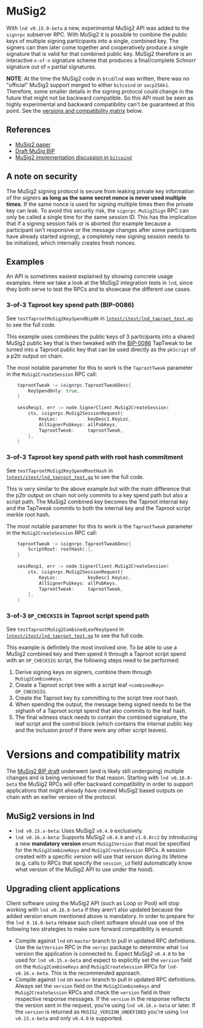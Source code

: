 # MuSig2

With `lnd v0.15.0-beta` a new, experimental MuSig2 API was added to the
`signrpc` subserver RPC. With MuSig2 it is possible to combine the public keys
of multiple signing participants into a single, combined key. The signers can
then later come together and cooperatively produce a single signature that is
valid for that combined public key. MuSig2 therefore is an interactive `n-of-n`
signature scheme that produces a final/complete Schnorr signature out of `n`
partial signatures.

**NOTE**: At the time the MuSig2 code in `btcd`/`lnd` was written, there was no
"official" MuSig2 support merged to either `bitcoind` or `secp256k1`. Therefore,
some smaller details in the signing protocol could change in the future that
might not be backward compatible. So this API must be seen as highly
experimental and backward compatibility can't be guaranteed at this point.
See the [versions and compatibility matrix](#versions-and-compatibility-matrix)
below.

## References
 * [MuSig2 paper](https://eprint.iacr.org/2020/1261.pdf)
 * [Draft MuSig
   BIP](https://github.com/jonasnick/bips/blob/musig2/bip-musig2.mediawiki)
 * [MuSig2 implementation discussion in
   `bitcoind`](https://github.com/bitcoin/bitcoin/issues/23326)

## A note on security

The MuSig2 signing protocol is secure from leaking private key information of
the signers **as long as the same secret nonce is never used multiple times**.
If the same nonce is used for signing multiple times then the private key can
leak. To avoid this security risk, the `signrpc.MuSig2Sign` RPC can only be
called a single time for the same session ID. This has the implication that if a
signing session fails or is aborted (for example because a participant isn't
responsive or the message changes after some participants have already started
signing), a completely new signing session needs to be initialized, which
internally creates fresh nonces.

## Examples

An API is sometimes easiest explained by showing concrete usage examples. Here
we take a look at the MuSig2 integration tests in `lnd`, since they both serve
to test the RPCs and to showcase the different use cases.

### 3-of-3 Taproot key spend path (BIP-0086)

See `testTaprootMuSig2KeySpendBip86` in
[`lntest/itest/lnd_taproot_test.go`](../lntest/itest/lnd_taproot_test.go) to see
the full code.

This example uses combines the public keys of 3 participants into a shared
MuSig2 public key that is then tweaked with the
[BIP-0086](https://github.com/bitcoin/bips/blob/master/bip-0086.mediawiki#address-derivation)
TapTweak to be turned into a Taproot public key that can be used directly as the
`pkScript` of a p2tr output on chain.

The most notable parameter for this to work is the `TaprootTweak` parameter in
the `MuSig2CreateSession` RPC call:

```go
	taprootTweak := &signrpc.TaprootTweakDesc{
        KeySpendOnly: true,
	}
	
	sessResp1, err := node.SignerClient.MuSig2CreateSession(
		ctx, &signrpc.MuSig2SessionRequest{
			KeyLoc:           keyDesc1.KeyLoc,
			AllSignerPubkeys: allPubKeys,
			TaprootTweak:     taprootTweak,
		},
	)
```

### 3-of-3 Taproot key spend path with root hash commitment

See `testTaprootMuSig2KeySpendRootHash` in
[`lntest/itest/lnd_taproot_test.go`](../lntest/itest/lnd_taproot_test.go) to see
the full code.

This is very similar to the above example but with the main difference that the
p2tr output on chain not only commits to a key spend path but also a script
path. The MuSig2 combined key becomes the Taproot internal key and the TapTweak
commits to both the internal key and the Taproot script merkle root hash.

The most notable parameter for this to work is the `TaprootTweak` parameter in
the `MuSig2CreateSession` RPC call:

```go
	taprootTweak := &signrpc.TaprootTweakDesc{
	    ScriptRoot: rootHash[:],
	}
	
	sessResp1, err := node.SignerClient.MuSig2CreateSession(
		ctx, &signrpc.MuSig2SessionRequest{
			KeyLoc:           keyDesc1.KeyLoc,
			AllSignerPubkeys: allPubKeys,
			TaprootTweak:     taprootTweak,
		},
	)
```

### 3-of-3 `OP_CHECKSIG` in Taproot script spend path

See `testTaprootMuSig2CombinedLeafKeySpend` in
[`lntest/itest/lnd_taproot_test.go`](../lntest/itest/lnd_taproot_test.go) to see
the full code.

This example is definitely the most involved one. To be able to use a MuSig2
combined key and then spend it through a Taproot script spend with an
`OP_CHECKSIG` script, the following steps need to be performed:

1. Derive signing keys on signers, combine them through `MuSig2CombineKeys`.
2. Create a Taproot script tree with a script leaf `<combinedKey> OP_CHECKSIG`.
3. Create the Taproot key by committing to the script tree root hash.
4. When spending the output, the message being signed needs to be the sighash of
   a Taproot script spend that also commits to the leaf hash.
5. The final witness stack needs to contain the combined signature, the leaf
   script and the control block (which contains the internal public key and the
   inclusion proof if there were any other script leaves).


# Versions and compatibility matrix

The [MuSig2 BIP
draft](https://github.com/jonasnick/bips/blob/musig2/bip-musig2.mediawiki)
underwent (and is likely still undergoing) multiple changes and is being
versioned for that reason. Starting with `lnd v0.16.0-beta` the MuSig2 RPCs will
offer backward compatibility in order to support applications that might already
have created MuSig2 based outputs on chain with an earlier version of the
protocol.

## MuSig2 versions in lnd

* `lnd v0.15.x-beta`: Uses MuSig2 `v0.4.0` exclusively.
* `lnd v0.16.x-beta`: Supports MuSig2 `v0.4.0` and `v1.0.0rc2` by introducing a
  new **mandatory version** enum `MuSig2Version` that must be specified for the
  `MuSig2CombineKeys` and `MuSig2CreateSession` RPCs. A session created with a
  specific version will use that version during its lifetime (e.g. calls to
  RPCs that specify the `session_id` field automatically know what version of
  the MuSig2 API to use under the hood).

## Upgrading client applications

Client software using the MuSig2 API (such as Loop or Pool) will stop working
with `lnd v0.16.0-beta` if they aren't also updated because the added version
enum mentioned above is mandatory. In order to prepare for the `lnd 0.16.0-beta`
release such client software should use one of the following two strategies to
make sure forward compatibility is ensured:
 - Compile against `lnd` on `master` branch to pull in updated RPC definitions.
   Use the `GetVersion` RPC in the `verrpc` package to determine what `lnd`
   version the application is connected to. Expect MuSig2 `v0.4.0` to be used
   for `lnd v0.15.x-beta` and expect to explicitly set the `version` field on
   the `MuSig2CombineKeys` and `MuSig2CreateSession` RPCs for
   `lnd-v0.16.x-beta`. This is the recommended approach.
 - Compile against `lnd` on `master` branch to pull in updated RPC definitions.
   Always set the `version` field on the `MuSig2CombineKeys` and
   `MuSig2CreateSession` RPCs and check the `version` field in their respective
   response messages. If the `version` in the response reflects the version
   sent in the request, you're using `lnd v0.16.x-beta` or later. If the
   `version` is returned as `MUSIG2_VERSION_UNDEFINED` you're using
   `lnd v0.15.x-beta` and only `v0.4.0` is supported.
